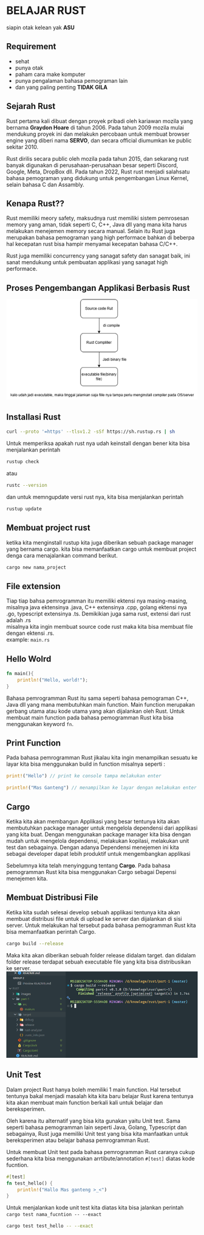 # BELAJAR RUST

siapin otak kelean yak **ASU**

## Requirement

- sehat
- punya otak
- paham cara make komputer
- punya pengalaman bahasa pemograman lain
- dan yang paling penting **TIDAK GILA**

## Sejarah Rust

Rust pertama kali dibuat dengan proyek pribadi oleh kariawan mozila yang bernama **Graydon Hoare** di tahun 2006. Pada tahun 2009 mozila mulai mendukung proyek ini dan melakukn percobaan untuk membuat browser engine yang diberi nama **SERVO**, dan secara official diumumkan ke public sekitar 2010.

Rust dirilis secara public oleh mozila pada tahun 2015, dan sekarang rust banyak digunakan di perusahaan-perusahaan besar seperti Discord, Google, Meta, DropBox dll. Pada tahun 2022, Rust rust menjadi salahsatu bahasa pemograman yang didukung untuk pengembangan Linux Kernel, selain bahasa C dan Assambly.

## Kenapa Rust??

Rust memiliki meory safety, maksudnya rust memiliki sistem pemrosesan memory yang aman, tidak seperti C, C++, Java dll yang mana kita harus melakukan menejemen memory secara manual. Selain itu Rust juga merupakan bahasa pemograman yang high performace bahkan di beberpa hal kecepatan rust bisa hampir menyamai kecepatan bahasa C/C++.

Rust juga memiliki concurrency yang sanagat safety dan sanagat baik, ini sanat mendukung untuk pembuatan applikasi yang sanagat high performace.

## Proses Pengembangan Applikasi Berbasis Rust

![image](images/runst.png)

## Installasi Rust

```sh
curl --proto '=https' --tlsv1.2 -sSf https://sh.rustup.rs | sh
```

Untuk memperiksa apakah rust nya udah keinstall dengan bener kita bisa menjalankan perintah

```sh
rustup check
```

atau

```sh
rustc --version
```

dan untuk memngupdate versi rust nya, kita bisa menjalankan perintah

```sh
rustup update
```

## Membuat project rust

ketika kita menginstall rustup kita juga diberikan sebuah package manager yang bernama cargo. kita bisa memanfaatkan cargo untuk membuat project denga cara menajalankan command berikut.

```sh
cargo new nama_project
```

## File extension

Tiap tiap bahsa pemrogramman itu memiliki ektensi nya masing-masing, misalnya java ektensinya .java, C++ extensinya .cpp, golang ektensi nya .go, typescript extensinya .ts. Demikikian juga sama rust, extensi dari rust adalah .rs  
misalnya kita ingin membuat source code rust maka kita bisa membuat file dengan ektensi .rs.  
example: `main.rs`

## Hello Wolrd

```rs
fn main(){
    println!("Hello, world!");
}
```
Bahasa pemrogramman Rust itu sama seperti bahasa pemograman C++, Java dll yang mana membutuhkan main function. Main function merupakan gerbang utama atau kode utama yang akan dijalankan oleh Rust. Untuk membuat main function pada bahasa pemogramman Rust kita bisa menggunakan keyword `fn`.  

## Print Function
Pada bahasa pemrogramman Rust jikalau kita ingin menampilkan sesuatu ke layar kita bisa menggunakan build in function misalnya seperti :
``` rs
print!("Hello") // print ke console tampa melakukan enter
```

``` rs
println!("Mas Ganteng") // menampilkan ke layar dengan melakukan enter
```

## Cargo
Ketika kita akan membangun Applikasi yang besar tentunya kita akan membutuhkan package manager untuk mengelola dependensi dari applikasi yang kita buat. Dengan menggunakan package manager kita bisa dengan mudah untuk mengelola dependensi, melakukan kopilasi, melakukan unit test dan sebagainya. Dengan adanya Dependensi menejemen ini kita sebagai developer dapat lebih produktif untuk mengembangkan applikasi  
  
Sebelumnya kita telah menyinggung tentang **Cargo**. Pada bahasa pemogramman Rust kita bisa menggunakan Cargo sebagai Depensi menejemen kita.

## Membuat Distribusi File
Ketika kita sudah selesai develop sebuah applikasi tentunya kita akan membuat distribusi file untuk di upload ke server dan dijalankan di sisi server. Untuk melakukan hal tersebut pada bahasa pemogramman Rust kita bisa memanfaatkan perintah Cargo.

``` sh
cargo build --release
```
 Maka kita akan diberikan sebuah folder release didalam target. dan didalam folder release terdapat sebuah executable file yang kita bisa distribusikan ke server.  
 ![release](images/release.png)

 ## Unit Test
 Dalam project Rust hanya boleh memiliki 1 main function. Hal tersebut tentunya bakal menjadi masalah kita kita baru belajar Rust karena tentunya kita akan membuat main function berkali kali untuk belajar dan bereksperimen.  

 Oleh karena itu alternatif yang bisa kita gunakan yaitu Unit test. Sama seperti bahasa pemogramman lain seperti Java, Golang, Typescript dan sebagainya, Rust juga memiliki Unit test yang bisa kita manfaatkan untuk bereksperimen atau belajar bahasa pemrogramman Rust.  
  
Untuk membuat Unit test pada bahasa pemrogramman Rust caranya cukup sederhana kita bisa menggunakan arrtibute/annotation `#[test]` diatas kode fucntion.

``` rs
#[test]
fn test_hello() {
    println!("Hallo Mas ganteng >_<")
}
```
Untuk menjalankan kode unit test kita diatas kita bisa jalankan perintah `cargo test nama_fucntion -- --exact`
``` sh
cargo test test_hello -- --exact
```